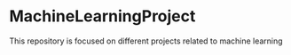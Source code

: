 # MachineLearningProject
This repository is focused on different projects related to machine learning
